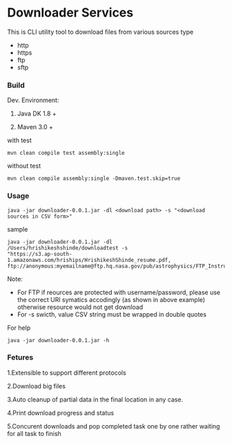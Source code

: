 # Downloader Services

This is CLI utility tool to download files from various sources type 

  * http
  * https
  * ftp
  * sftp


### Build
Dev. Environment:

1) Java DK 1.8 +

2) Maven 3.0 +


with test
```
mvn clean compile test assembly:single
```

without test
```
mvn clean compile assembly:single -Dmaven.test.skip=true
```

### Usage

```
java -jar downloader-0.0.1.jar -dl <download path> -s "<download sources in CSV form>"
```
sample
```
java -jar downloader-0.0.1.jar -dl /Users/hrishikeshshinde/downloadtest -s
"https://s3.ap-south-1.amazonaws.com/hriships/HrishikeshShinde_resume.pdf,
ftp://anonymous:myemailname@ftp.hq.nasa.gov/pub/astrophysics/FTP_Instructions.txt"
```
Note: 
* For FTP if reources are protected with username/password, please use the correct URl symatics accodingly (as shown
in above example) otherwise resource would not get download
* For -s swicth, value CSV string must be wrapped in double quotes

For help
```
java -jar downloader-0.0.1.jar -h
```

### Fetures
1.Extensible to support different protocols

2.Download big files

3.Auto cleanup of partial data in the final location in any case.

4.Print download progress and status

5.Concurent downloads and pop completed task one by one rather waiting for all task to finish

